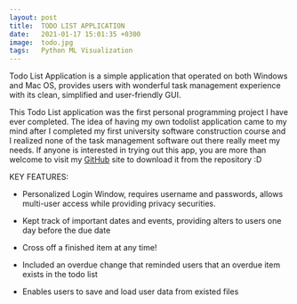```yaml
---
layout: post
title:  TODO LIST APPLICATION
date:   2021-01-17 15:01:35 +0300
image:  todo.jpg
tags:   Python ML Visualization
---
```

Todo List Application is a simple application that operated on both Windows and Mac OS, provides users with wonderful task management experience with its clean, simplified and user-friendly GUI.

This Todo List application was the first personal programming project I have ever completed. The idea of having my own todolist application came to my mind after I completed my first university software construction course and I realized none of the task management software out there really meet my needs. If anyone is interested in trying out this app, you are more than welcome to visit my [GitHub](https://github.com/yuxin-d/todoList_App) site to download it from the repository :D

KEY FEATURES:

- Personalized Login Window, requires username and passwords, allows multi-user access while providing privacy securities.

- Kept track of important dates and events, providing alters to users one day before the due date

- Cross off a finished item at any time!

- Included an overdue change that reminded users that an overdue item exists in the todo list

- Enables users to save and load user data from existed files